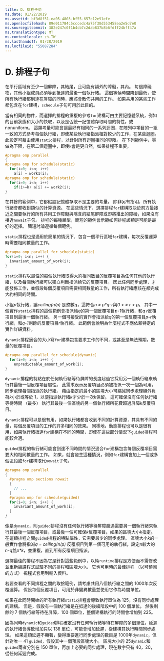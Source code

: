 ```yaml
---
title: D. 排程子句
ms.date: 01/22/2019
ms.assetid: bf3d8f51-ea05-4803-bf55-657c12e91efe
ms.openlocfilehash: 89e011784c5cccedc4a75f38d553458ea2e5d7e0
ms.sourcegitcommit: 382e247c0f1b4cb7c2dab837b8b6fdff24bff47a
ms.translationtype: MT
ms.contentlocale: zh-TW
ms.lasthandoff: 01/28/2019
ms.locfileid: "55087284"
---
```

# <a name="d-the-schedule-clause"></a>D. 排程子句

在平行區域有至少一個屏障，其結尾，且可能有額外的障礙，其內。 每個障礙物，其他小組成員必須等到抵達的最後一個執行緒。 這個等候時間降到最低，使所有執行緒都到達在屏障的同時，應該會散佈共用的工作。 如果共用的某些工作都包含在`for`建構，`schedule`子句可用於此目的。

當有相同的物件，而選擇的排程的重複的參考`for`建構可由主要記憶體系統，例如的目前狀態和大小的快取，以及是否統一記憶體存取時間的特性，或nonuniform。 這類考量可能會讓最好有相同的一系列迴圈，在陣列中項目的一組一致的方式參考每個執行緒，即使某些執行緒指派相對較少的工作，在某些迴圈。 此設定可藉由使用`static`排程，以針對所有迴圈相同的界限。 在下列範例中，零做為下限，在第二個迴圈中，即使`k`會是更自然，如果排程不重要。

```cpp
#pragma omp parallel
{
#pragma omp for schedule(static)
  for(i=0; i<n; i++)
    a[i] = work1(i);
#pragma omp for schedule(static)
  for(i=0; i<n; i++)
    if(i>=k) a[i] += work2(i);
}
```

在其餘的範例中，它都假設記憶體存取不是主要的考量。 除非另有指明，所有執行緒會都收到類似的計算資源。 在這些情況下，選擇排程`for`建構取決於前方最接近之間要執行的所有共用工作障礙與隱含的結尾屏障或即將推出的障礙，如果沒有接近`nowait`子句。 排程的每種類型，簡短的範例會示範如何排程該類是可能是最好的選擇。 簡短討論遵循每個範例。

`static`排程也是適用於簡單的情況下，包含一個平行區域`for`建構，每次反覆運算時需要相同數量的工作。

```cpp
#pragma omp parallel for schedule(static)
for(i=0; i<n; i++) {
  invariant_amount_of_work(i);
}
```

`static`排程以屬性的每個執行緒取得大約相同數目的反覆項目為任何其他的執行緒，以及每個執行緒可以獨立判斷指派給它的反覆項目。 因此任何同步處理，才能發佈工作，並假設每個反覆項目需要相同數量的工作，所有執行緒應該在都完成大約相同的時間。

小組*p*執行緒，讓*ceiling(n/p)* 是整數*q*，這符合*n = p\*q-r*與*0 < = r < p*。 其中一個實作`static`排程的這個範例會指派給*q*的第一個反覆項目*p-1*執行緒，和*q r*反覆項目到最後一個執行緒。  另一個可接受的實作會指派給*q*的第一個反覆項目*p-r*執行緒，和*q-1*剩餘的反覆項目*r*執行緒。 此範例會說明為什麼程式不應依賴特定的實作詳細資料。

`dynamic`排程適合的大小寫`for`建構包含要求工作的不同，或甚至是無法預期，數量的反覆項目。

```cpp
#pragma omp parallel for schedule(dynamic)
  for(i=0; i<n; i++) {
    unpredictable_amount_of_work(i);
}
```

`dynamic`排程的特點在於任何執行緒等待屏障的長度超過它採用另一個執行緒來執行其最後一個反覆項目屬性。 此需求表示反覆項目必須被指派一次一個為可用，同步處理每個指派的執行緒。 藉由指定的最小的區塊大小可縮減同步處理額外負荷*k*小於或等於 1，以便指派執行緒*k*才少於一次*k*保留。 這可確保沒有任何執行緒等待時間 （最多） 執行其最後一個區塊的另一個執行緒所花費超過屏障*k*反覆項目。

`dynamic`排程可以是很有用，如果執行緒都會收到不同的計算資源，其具有不同的量，每個反覆項目的工作的許多相同的效果。 同樣地，動態排程也可以是很有用，如果執行緒抵達`for`建構在不同的時間，即使在這些部分情況下`guided`排程可能較合適。

`guided`排程的執行緒可能會到達不同時間的情況適合`for`建構包含每個反覆項目需要大約相同數量的工作。 如果，就會發生這種情況，例如`for`建構會加上一個或多個區段或`for`建構取代`nowait`子句。

```cpp
#pragma omp parallel
{
  #pragma omp sections nowait
  {
    // ...
  }
  #pragma omp for schedule(guided)
  for(i=0; i<n; i++) {
    invariant_amount_of_work(i);
  }
}
```

像是`dynamic`，則`guided`排程沒有任何執行緒等待屏障超過需要另一個執行緒來執行其最後一個反覆項目，或最後一個可確保*k*反覆項目，如果的區塊大小*k*指定。 在這類排程之間`guided`排程的特點屬性，它需要最少的同步處理。 區塊大小*k*的一般實作會將指派*q = ceiling(n/p)* 反覆項目到第一個可用的執行緒，設定*n*較大的*n-q*並*p\*k*，並重複，直到所有反覆項目指派。

選擇最佳的排程不因為它是針對這些範例中，以純`runtime`排程是方便而不需修改並重新編譯程式試驗不同的排程和區塊大小。 它也可用時的最佳排程 （以可預測的方式） 視程式套用到輸入資料。

若要查看的不同排程之間的取捨範例，請考慮共用八個執行緒之間的 1000年次反覆運算。 假設每個反覆項目，可用於非變異數量並使用它作為時間單位。

如果在此同時開始的所有執行緒`static`排程會導致執行單位為 125，沒有同步處理的建構。 但是，假設有一個執行緒是在抵達的後續階段中的 100 個單位。 然後剩餘的 7 個執行緒等待在屏障，100 個單位，整個建構執行的時間會增加到 225。

因為同時`dynamic`和`guided`排程確定沒有任何執行緒等待在屏障的多個單位，延遲的執行緒會導致增加只以 138 單位，可能會增加延遲，從建構其執行時間同步處理。 如果這類延遲不顯著，變得重要進行同步處理的數目是 1000年`dynamic`，但針對唯一 41 `guided`，假設其中一個預設區塊大小。 區塊大小的 25`dynamic`和`guided`兩者分別在 150 單位，再加上必要的同步處理，現在數字只有 40，20，從任何延遲完成。
